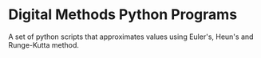 # Digital Methods Python Programs
 A set of python scripts that approximates values using Euler's, Heun's and Runge-Kutta method.
